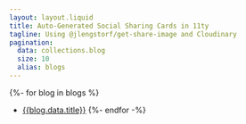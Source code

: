 ```yaml
---
layout: layout.liquid
title: Auto-Generated Social Sharing Cards in 11ty
tagline: Using @jlengstorf/get-share-image and Cloudinary
pagination:
  data: collections.blog
  size: 10
  alias: blogs
---
```


{%- for blog in blogs %}
- [{{blog.data.title}}]({{blog.url}})
{%- endfor -%}
